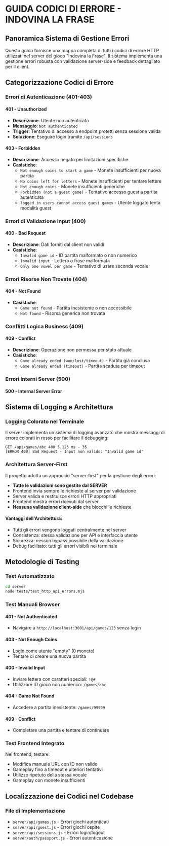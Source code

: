 # GUIDA CODICI DI ERRORE - INDOVINA LA FRASE

## Panoramica Sistema di Gestione Errori

Questa guida fornisce una mappa completa di tutti i codici di errore HTTP utilizzati nel server del gioco "Indovina la Frase". Il sistema implementa una gestione errori robusta con validazione server-side e feedback dettagliato per il client.

## Categorizzazione Codici di Errore

### Errori di Autenticazione (401-403)

#### **401 - Unauthorized**
- **Descrizione**: Utente non autenticato
- **Messaggio**: `Not authenticated`
- **Trigger**: Tentativo di accesso a endpoint protetti senza sessione valida
- **Soluzione**: Eseguire login tramite `/api/sessions`

#### **403 - Forbidden**
- **Descrizione**: Accesso negato per limitazioni specifiche
- **Casistiche**:
  - `Not enough coins to start a game` - Monete insufficienti per nuova partita
  - `No coins left for letters` - Monete insufficienti per tentare lettere
  - `Not enough coins` - Monete insufficienti generiche
  - `Forbidden (not a guest game)` - Tentativo accesso guest a partita autenticata
  - `logged in users cannot access guest games` - Utente loggato tenta modalità guest

### Errori di Validazione Input (400)

#### **400 - Bad Request**
- **Descrizione**: Dati forniti dal client non validi
- **Casistiche**:
  - `Invalid game id` - ID partita malformato o non numerico
  - `Invalid input` - Lettera o frase malformata
  - `Only one vowel per game` - Tentativo di usare seconda vocale

### Errori Risorse Non Trovate (404)

#### **404 - Not Found**
- **Casistiche**:
  - `Game not found` - Partita inesistente o non accessibile
  - `Not found` - Risorsa generica non trovata

### Conflitti Logica Business (409)

#### **409 - Conflict**
- **Descrizione**: Operazione non permessa per stato attuale
- **Casistiche**:
  - `Game already ended (won/lost/timeout)` - Partita già conclusa
  - `Game already ended (timeout)` - Partita scaduta per timeout

### Errori Interni Server (500)

#### **500 - Internal Server Error**
## Sistema di Logging e Architettura

### Logging Colorato nel Terminale

Il server implementa un sistema di logging avanzato che mostra messaggi di errore colorati in rosso per facilitare il debugging:

```
GET /api/games/abc 400 5.123 ms - 35
[ERROR 400] Bad Request - Input non valido: "Invalid game id"
```

### Architettura Server-First

Il progetto adotta un approccio "server-first" per la gestione degli errori:

- **Tutte le validazioni sono gestite dal SERVER**
- Frontend invia sempre le richieste al server per validazione
- Server valida e restituisce errori HTTP appropriati
- Frontend mostra errori ricevuti dal server
- **Nessuna validazione client-side** che blocchi le richieste

#### Vantaggi dell'Architettura:
- Tutti gli errori vengono loggati centralmente nel server
- Consistenza: stessa validazione per API e interfaccia utente
- Sicurezza: nessun bypass possibile della validazione
- Debug facilitato: tutti gli errori visibili nel terminale

## Metodologie di Testing

### Test Automatizzato
```bash
cd server
node tests/test_http_api_errors.mjs
```

### Test Manuali Browser

#### 401 - Not Authenticated
- Navigare a `http://localhost:3001/api/games/123` senza login

#### 403 - Not Enough Coins
- Login come utente "empty" (0 monete)
- Tentare di creare una nuova partita

#### 400 - Invalid Input
- Inviare lettera con caratteri speciali: `!@#`
- Utilizzare ID gioco non numerico: `/games/abc`

#### 404 - Game Not Found
- Accedere a partita inesistente: `/games/99999`

#### 409 - Conflict
- Completare una partita e tentare di continuare

### Test Frontend Integrato

Nel frontend, testare:
- Modifica manuale URL con ID non valido
- Gameplay fino a timeout e ulteriori tentativi
- Utilizzo ripetuto della stessa vocale
- Gameplay con monete insufficienti

## Localizzazione dei Codici nel Codebase

### File di Implementazione

- `server/api/games.js` - Errori giochi autenticati
- `server/api/guest.js` - Errori giochi ospite  
- `server/api/sessions.js` - Errori login/logout
- `server/auth/passport.js` - Errori autenticazione
